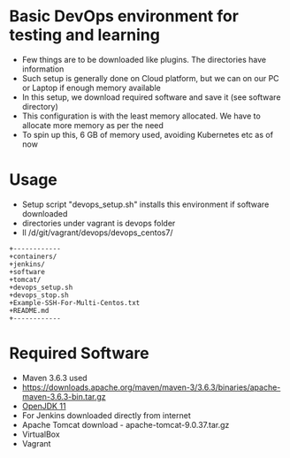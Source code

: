 # Basic DevOps environment for testing and learning
* Few things are to be downloaded like plugins. The directories have information
* Such setup is generally done on Cloud platform, but we can on our PC or Laptop if enough memory available
* In this setup, we download required software and save it (see software directory)
* This configuration is with the least memory allocated. We have to allocate more memory as per the need
* To spin up this, 6 GB of memory used, avoiding Kubernetes etc as of now

# Usage
* Setup script "devops_setup.sh" installs this environment if software downloaded
* directories under vagrant is devops folder
* ll /d/git/vagrant/devops/devops_centos7/ 
```
+------------ 
+containers/
+jenkins/
+software
+tomcat/
+devops_setup.sh
+devops_stop.sh 
+Example-SSH-For-Multi-Centos.txt
+README.md     
+------------   
```
# Required Software 
* Maven 3.6.3 used 
* https://downloads.apache.org/maven/maven-3/3.6.3/binaries/apache-maven-3.6.3-bin.tar.gz
* [OpenJDK 11](https://adoptopenjdk.net/releases.html?variant=openjdk11&jvmVariant=hotspot#x64_linux)
* For Jenkins downloaded directly from internet
* Apache Tomcat download - apache-tomcat-9.0.37.tar.gz
* VirtualBox
* Vagrant
